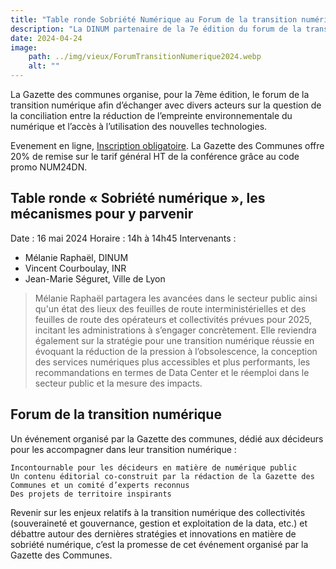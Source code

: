 ```yaml
---
title: "Table ronde Sobriété Numérique au Forum de la transition numérique"
description: "La DINUM partenaire de la 7e édition du forum de la transition numérique. La Gazette des communes organise, pour la 7ème édition, le forum de la transition numérique afin d’échanger avec divers acteurs sur la question de la conciliation entre la réduction de l’empreinte environnementale du numérique et l’accès à l’utilisation des nouvelles technologies."
date: 2024-04-24
image:
    path: ../img/vieux/ForumTransitionNumerique2024.webp
    alt: ""
---
```

La Gazette des communes organise, pour la 7ème édition, le forum de la transition numérique afin d’échanger avec divers acteurs sur la question de la conciliation entre la réduction de l’empreinte environnementale du numérique et l’accès à l’utilisation des nouvelles technologies.

Evenement en ligne, [Inscription obligatoire](https://forum-transition-numerique.eventmaker.io/fr/inscription).
La Gazette des Communes offre 20% de remise sur le tarif général HT de la conférence grâce au code promo NUM24DN.

## Table ronde « Sobriété numérique », les mécanismes pour y parvenir

Date : 16 mai 2024
Horaire : 14h à 14h45
Intervenants :
* Mélanie Raphaël, DINUM
* Vincent Courboulay, INR
* Jean-Marie Séguret, Ville de Lyon

> Mélanie Raphaël partagera les avancées dans le secteur public ainsi qu'un état des lieux des feuilles de route interministérielles et des feuilles de route des opérateurs et collectivités prévues pour 2025, incitant les administrations à s’engager concrètement. Elle reviendra également sur la stratégie pour une transition numérique réussie en évoquant la réduction de la pression à l’obsolescence, la conception des services numériques plus accessibles et plus performants, les recommandations en termes de Data Center et le réemploi dans le secteur public et la mesure des impacts.

## Forum de la transition numérique
Un événement organisé par la Gazette des communes, dédié aux décideurs pour les accompagner dans leur transition numérique :

    Incontournable pour les décideurs en matière de numérique public
    Un contenu éditorial co-construit par la rédaction de la Gazette des Communes et un comité d’experts reconnus
    Des projets de territoire inspirants

Revenir sur les enjeux relatifs à la transition numérique des collectivités (souveraineté et gouvernance, gestion et exploitation de la data, etc.) et débattre autour des dernières stratégies et innovations en matière de sobriété numérique, c’est la promesse de cet événement organisé par la Gazette des Communes.
